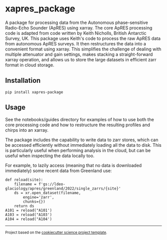 # xapres_package

A package for processing data from the Autonomous phase-sensitive Radio-Echo Sounder (ApRES) using xarray. The core ApRES processing code is adapted from code written by Keith Nicholls, British Antarctic Survey, UK. This package uses Keith's code to process the raw ApRES data from autonomous ApRES surveys. It then restructures the data into a convenient format using xarray. This simplifies the challenge of dealing with multiple attenuator and gain settings, makes stacking a straight-forward xarray operation, and allows us to store the large datasets in efficient zarr format in cloud storage. 

## Installation

```
pip install xapres-package
```

## Usage
See the notebooks/guides directory for examples of how to use both the core processing code and how to restructure the resulting profiles and chirps into an xarray.

The package includes the capability to write data to zarr stores, which can be accessed efficiently without immediately loading all the data to disk. This is particularly useful when performing analysis in the cloud, but can be useful when inspecting the data locally too. 

For example, to lazily access (meaning that no data is downloaded immediately) some recent data from Greenland  use:

```
def reload(site):
    filename = f'gs://ldeo-glaciology/apres/greenland/2022/single_zarrs/{site}'
    ds = xr.open_dataset(filename,
        engine='zarr', 
        chunks={}) 
    return ds
A101 = reload("A101')
A103 = reload("A103')
A104 = reload("A104')
```

--------

<p><small>Project based on the <a target="_blank" href="https://github.com/jbusecke/cookiecutter-science-project">cookiecutter science project template</a>.</small></p>
